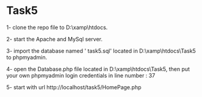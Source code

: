 # Task5
 
1- clone the repo file to ‪D:\xamp\htdocs.

2- start the Apache and MySql server.

3- import the database named ' task5.sql' located in D:\xamp\htdocs\Task5
to phpmyadmin.

4- open the Database.php file located in D:\xamp\htdocs\Task5, then put your own phpmyadmin login credentials
in line number : 37

5- start with url http://localhost/task5/HomePage.php